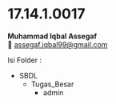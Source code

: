 #  17.14.1.0017
**Muhammad Iqbal Assegaf**  
:email: assegaf.iqbal99@gmail.com  
  
  
Isi Folder :  
- SBDL
  - Tugas_Besar
    - admin